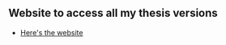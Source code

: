 ## Website to access all my thesis versions

* [Here's the website](https://minusmagis.github.io/Thes/)

